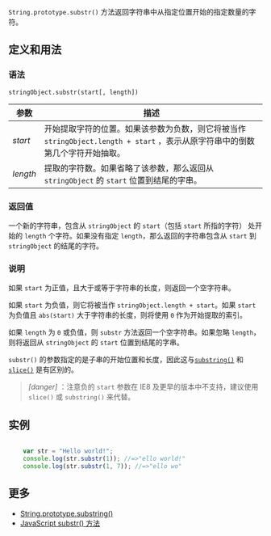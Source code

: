 `String.prototype.substr()` 方法返回字符串中从指定位置开始的指定数量的字符。

## 定义和用法

### 语法

`stringObject.substr(start[, length])`

| 参数 | 描述 |
| --- | --- |
| _start_ | 开始提取字符的位置。如果该参数为负数，则它将被当作 `stringObject.length + start` ，表示从原字符串中的倒数第几个字符开始抽取。 |
| _length_ | 提取的字符数。如果省略了该参数，那么返回从 `stringObject` 的 `start` 位置到结尾的字串。 |

### 返回值

一个新的字符串，包含从 `stringObject` 的 `start`（包括 `start` 所指的字符） 处开始的 `length` 个字符。如果没有指定 `length`，那么返回的字符串包含从 `start` 到 `stringObject` 的结尾的字符。

### 说明

如果 `start` 为正值，且大于或等于字符串的长度，则返回一个空字符串。

如果 `start` 为负值，则它将被当作 `stringObject.length + start`。如果 `start` 为负值且 `abs(start)` 大于字符串的长度，则将使用 `0` 作为开始提取的索引。

如果 `length` 为 `0` 或负值，则 `substr` 方法返回一个空字符串。如果忽略 `length`，则将返回从 `stringObject` 的 `start` 位置到结尾的字串。

`substr()` 的参数指定的是子串的开始位置和长度，因此这与[`substring()`](string-prototype-substring.html) 和 [`slice()`](string-prototype-slice.html) 是有区别的。

> *[danger]* ：注意负的 `start` 参数在 IE8 及更早的版本中不支持，建议使用 `slice()` 或 `substring()` 来代替。

## 实例

``` javascript

    var str = "Hello world!";
    console.log(str.substr(1)); //=>"ello world!"
    console.log(str.substr(1, 7)); //=>"ello wo"

```

## 更多

*   [String.prototype.substring()](https://developer.mozilla.org/zh-CN/docs/Web/JavaScript/Reference/Global_Objects/String/substring)
*   [JavaScript substr() 方法](http://www.w3school.com.cn/jsref/jsref_substr.asp)